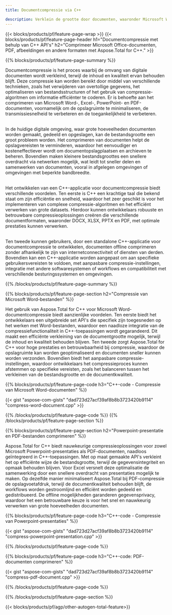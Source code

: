 ```yaml
---
title: Documentcompressie via C++

description: Verklein de grootte door documenten, waaronder Microsoft Word, Excel, PowerPoint, PDF en afbeeldingen, te comprimeren via uw C++-toepassing. Test het compressieresultaat online.
---
```


{{< blocks/products/pf/feature-page-wrap >}}
{{< blocks/products/pf/feature-page-header h1="Documentcompressie met behulp van C++ API's" h2="Comprimeer Microsoft Office-documenten, PDF, afbeeldingen en andere formaten met Aspose.Total for C++." >}}

{{% blocks/products/pf/feature-page-summary %}}

Documentcompressie is het proces waarbij de omvang van digitale documenten wordt verkleind, terwijl de inhoud en kwaliteit ervan behouden blijft. Deze compressie kan worden bereikt door middel van verschillende technieken, zoals het verwijderen van overtollige gegevens, het optimaliseren van bestandsstructuren of het gebruik van compressie-algoritmen om informatie efficiënter te coderen. Er is behoefte aan het comprimeren van Microsoft Word-, Excel-, PowerPoint- en PDF-documenten, voornamelijk om de opslagruimte te minimaliseren, de transmissiesnelheid te verbeteren en de toegankelijkheid te verbeteren.<br /><br />

In de huidige digitale omgeving, waar grote hoeveelheden documenten worden gemaakt, gedeeld en opgeslagen, kan de bestandsgrootte een groot probleem worden. Het comprimeren van documenten helpt de opslagvereisten te verminderen, waardoor het eenvoudiger en kosteneffectiever wordt om documentopslagplaatsen en archieven te beheren. Bovendien maken kleinere bestandsgroottes een snellere overdracht via netwerken mogelijk, wat leidt tot sneller delen en samenwerken van documenten, vooral in afgelegen omgevingen of omgevingen met beperkte bandbreedte.<br /><br />

Het ontwikkelen van een C++-applicatie voor documentcompressie biedt verschillende voordelen. Ten eerste is C++ een krachtige taal die bekend staat om zijn efficiëntie en snelheid, waardoor het zeer geschikt is voor het implementeren van complexe compressie-algoritmen en het efficiënt verwerken van grote datasets. Hierdoor kunnen ontwikkelaars robuuste en betrouwbare compressieoplossingen creëren die verschillende documentformaten, waaronder DOCX, XLSX, PPTX en PDF, met optimale prestaties kunnen verwerken.<br /><br />

Ten tweede kunnen gebruikers, door een standalone C++-applicatie voor documentcompressie te ontwikkelen, documenten offline comprimeren zonder afhankelijk te zijn van internetconnectiviteit of diensten van derden. Bovendien kan een C++-applicatie worden aangepast om aan specifieke gebruikersvereisten te voldoen, met aanpasbare compressie-instellingen, integratie met andere softwaresystemen of workflows en compatibiliteit met verschillende besturingssystemen en omgevingen.

{{% /blocks/products/pf/feature-page-summary  %}}

{{% blocks/products/pf/feature-page-section  h2="Compressie van Microsoft Word-bestanden" %}}

Het gebruik van Aspose.Total for C++ voor Microsoft Word-documentcompressie biedt aanzienlijke voordelen. Ten eerste biedt het ontwikkelaars een uitgebreide set API's die specifiek zijn toegesneden op het werken met Word-bestanden, waardoor een naadloze integratie van de compressiefunctionaliteit in C++-toepassingen wordt gegarandeerd. Dit maakt een efficiënte verkleining van de documentgrootte mogelijk, terwijl de inhoud en kwaliteit behouden blijven. Ten tweede zorgt Aspose.Total for C++ voor hoge prestaties en betrouwbaarheid bij compressie, waardoor de opslagruimte kan worden geoptimaliseerd en documenten sneller kunnen worden verzonden. Bovendien biedt het aanpasbare compressie-instellingen, waardoor ontwikkelaars het compressieproces kunnen afstemmen op specifieke vereisten, zoals het balanceren tussen het verkleinen van de bestandsgrootte en de documentkwaliteit.

{{% blocks/products/pf/feature-page-code h3="C++-code - Compressie van Microsoft Word-documenten" %}}

{{< gist "aspose-com-gists" "dad723d27acf39af8b8b3723420b9114" "compress-word-document.cpp" >}}

{{% /blocks/products/pf/feature-page-code  %}}
{{% /blocks/products/pf/feature-page-section %}}

{{% blocks/products/pf/feature-page-section  h2="Powerpoint-presentatie en PDF-bestanden comprimeren" %}}

Aspose.Total for C++ biedt nauwkeurige compressieoplossingen voor zowel Microsoft Powerpoint-presentaties als PDF-documenten, naadloos geïntegreerd in C++-toepassingen. Met op maat gemaakte API's verkleint het op efficiënte wijze de bestandsgrootte, terwijl de gegevensintegriteit en opmaak behouden blijven. Voor Excel versnelt deze optimalisatie de samenwerking door een snellere overdracht van presentaties mogelijk te maken. Op dezelfde manier minimaliseert Aspose.Total bij PDF-compressie de opslagvoetafdruk, terwijl de documentkwaliteit behouden blijft, de workflows worden gestroomlijnd en efficiënt worden gedeeld en gedistribueerd. De offline mogelijkheden garanderen gegevensprivacy, waardoor het een betrouwbare keuze is voor het snel en nauwkeurig verwerken van grote hoeveelheden documenten. 

{{% blocks/products/pf/feature-page-code h3="C++-code - Compressie van Powerpoint-presentaties" %}}

{{< gist "aspose-com-gists" "dad723d27acf39af8b8b3723420b9114" "compress-powerpoint-presentation.cpp" >}}

{{% /blocks/products/pf/feature-page-code  %}}

{{% blocks/products/pf/feature-page-code h3="C++-code: PDF-documenten comprimeren" %}}

{{< gist "aspose-com-gists" "dad723d27acf39af8b8b3723420b9114" "compress-pdf-document.cpp" >}}

{{% /blocks/products/pf/feature-page-code  %}}

{{% /blocks/products/pf/feature-page-section %}}

{{< blocks/products/pf/agp/other-autogen-total-feature>}}
